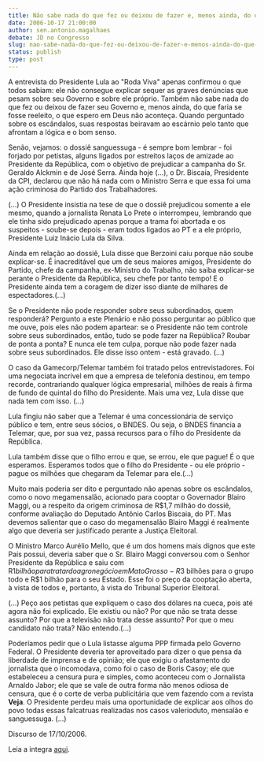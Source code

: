 ```yaml
---
title: Não sabe nada do que fez ou deixou de fazer e, menos ainda, do que faria se fosse reeleito.
date: 2006-10-17 21:00:00
author: sen.antonio.magalhaes
debate: JD no Congresso
slug: nao-sabe-nada-do-que-fez-ou-deixou-de-fazer-e-menos-ainda-do-que-faria-se-fosse-reeleito
status: publish 
type: post
---
```


A entrevista do Presidente Lula ao "Roda Viva" 
apenas confirmou o que todos sabiam: ele não consegue explicar sequer 
as graves denúncias que pesam sobre seu Governo e sobre ele próprio. 
Também não sabe nada do que fez ou deixou de fazer seu Governo e, 
menos ainda, do que faria se fosse reeleito, o que espero em Deus não 
aconteça. Quando perguntado sobre os escândalos, suas respostas beiravam 
ao escárnio pelo tanto que afrontam a lógica e o bom senso.   

Senão, vejamos: o dossiê sanguessuga - é sempre bom lembrar - 
foi forjado por petistas, alguns ligados por estreitos laços de amizade 
ao Presidente da República, com o objetivo de prejudicar a campanha 
do Sr. Geraldo Alckmin e de José Serra. Ainda hoje (...), o Dr. Biscaia, 
Presidente da CPI, declarou que não há nada com o Ministro Serra e 
que essa foi uma ação criminosa do Partido dos Trabalhadores.   

(...) O Presidente insistia na tese de que o dossiê prejudicou somente 
a ele mesmo, quando a jornalista Renata Lo Prete o interrompeu, lembrando 
que ele tinha sido prejudicado apenas porque a trama foi abortada e 
os suspeitos - soube-se depois - eram todos ligados ao PT e a ele 
próprio, Presidente Luiz Inácio Lula da Silva.   

Ainda em relação ao dossiê, Lula disse que Berzoini caiu porque não 
soube explicar-se. É inacreditável que um de seus maiores amigos, 
Presidente do Partido, chefe da campanha, ex-Ministro do Trabalho, não 
saiba explicar-se perante o Presidente da República, seu chefe por 
tanto tempo! E o Presidente ainda tem a coragem de dizer isso diante 
de milhares de espectadores.(...)   

Se o Presidente não pode responder sobre seus subordinados, quem responderá? 
Pergunto a este Plenário e não posso perguntar ao público que me 
ouve, pois eles não podem apartear: se o Presidente não tem controle 
sobre seus subordinados, então, tudo se pode fazer na República? Roubar 
de ponta a ponta? E nunca ele tem culpa, porque não pode fazer nada 
sobre seus subordinados. Ele disse isso ontem - está gravado. (...)   

O caso da Gamecorp/Telemar também foi tratado pelos entrevistadores. 
Foi uma negociata incrível em que a empresa de telefonia destinou, 
em tempo recorde, contrariando qualquer lógica empresarial, milhões 
de reais à firma de fundo de quintal do filho do Presidente. Mais uma 
vez, Lula disse que nada tem com isso. (...)   

Lula fingiu não saber que a Telemar é uma concessionária de serviço 
público e tem, entre seus sócios, o BNDES. Ou seja, o BNDES financia 
a Telemar, que, por sua vez, passa recursos para o filho do Presidente 
da República.   

Lula também disse que o filho errou e que, se errou, ele que pague! 
É o que esperamos. Esperamos todos que o filho do Presidente - ou 
ele próprio - pague os milhões que chegaram da Telemar para ele.(...)   

Muito mais poderia ser dito e perguntado não apenas sobre os escândalos, 
como o novo megamensalão, acionado para cooptar o Governador Blairo 
Maggi, ou a respeito da origem criminosa de R$1,7 milhão do dossiê, 
conforme avaliação do Deputado Antônio Carlos Biscaia, do PT. Mas 
devemos salientar que o caso do megamensalão Blairo Maggi é realmente 
algo que deveria ser justificado perante a Justiça Eleitoral.   

O Ministro Marco Aurélio Mello, que é um dos homens mais dignos que 
este País possui, deveria saber que o Sr. Blairo Maggi conversou com 
o Senhor Presidente da República e saiu com R$1 bilhão para tratar 
do agronegócio em Mato Grosso - R$3 bilhões para o grupo todo e 
R$1 bilhão para o seu Estado. Esse foi o preço da cooptação aberta, 
à vista de todos e, portanto, à vista do Tribunal Superior Eleitoral.   

(...) Peço aos petistas que expliquem o caso dos dólares na cueca, 
pois até agora não foi explicado. Ele existiu ou não? Por que não 
se trata desse assunto? Por que a televisão não trata desse assunto? 
Por que o meu candidato não trata? Não entendo.(...)   

Poderíamos pedir que o Lula listasse alguma PPP firmada pelo Governo 
Federal. O Presidente deveria ter aproveitado para dizer o que pensa 
da liberdade de imprensa e de opinião; ele que exigiu o afastamento 
do jornalista que o incomodava, como foi o caso de Boris Casoy; ele 
que estabeleceu a censura pura e simples, como aconteceu com o Jornalista 
Arnaldo Jabor; ele que se vale de outra forma não menos odiosa de censura, 
que é o corte de verba publicitária que vem fazendo com a revista **Veja**. O Presidente perdeu mais uma oportunidade de explicar aos 
olhos do povo todas essas falcatruas realizadas nos casos valerioduto, 
mensalão e sanguessuga. (...)   
  
Discurso de 17/10/2006.  
  
Leia a integra [aqui](http://www.senado.gov.br/sf/atividade/plenario/sessao/disc/listaDisc.asp?s=176.4.52.O).  

